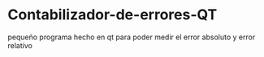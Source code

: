 # Contabilizador-de-errores-QT
pequeño programa hecho en qt para poder medir el error absoluto y error relativo 
